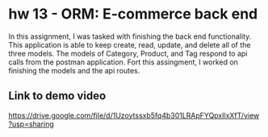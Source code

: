 # hw 13 - ORM: E-commerce back end

In this assignment, I was tasked with finishing the back end functionality. This application is able to keep create, read, update, and delete all of the three models. The models of Category, Product, and Tag respond to api calls from the postman application. Fort this assingment, I worked on finishing the models and the api routes.


## Link to demo video

https://drive.google.com/file/d/1Uzoytssxb5fq4b301LRApFYQpxIlxXfT/view?usp=sharing 